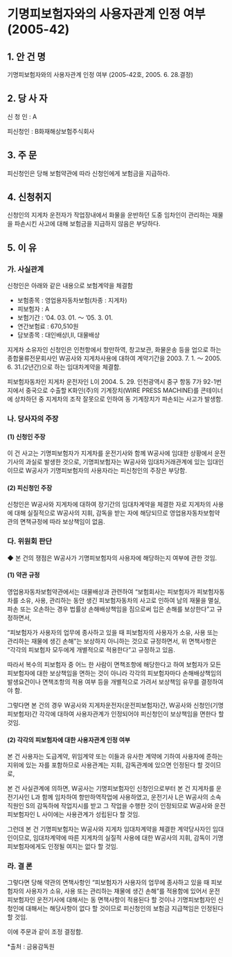 # 기명피보험자와의 사용자관계 인정 여부(2005-42)


## 1. 안 건 명
기명피보험자와의 사용자관계 인정 여부
              (2005-42호, 2005. 6. 28.결정) 

## 2. 당 사 자

신 청 인 : A

피신청인 : B화재해상보험주식회사

## 3. 주    문

피신청인은 당해 보험약관에 따라 신청인에게 보험금을 지급하라. 

## 4. 신청취지

신청인의 지게차 운전자가 작업장내에서 화물을 운반하던 도중 임차인이 관리하는 재물을 파손시킨 사고에 대해 보험금을 지급하지 않음은 부당하다.

## 5. 이   유
  
### 가. 사실관계

신청인은 아래와 같은 내용으로 보험계약을 체결함 

- 보험종목 : 영업용자동차보험(차종 : 지게차)
- 피보험자 : A
- 보험기간 : ’04. 03. 01. ～ ’05. 3. 01.
- 연간보험료 : 670,510원
- 담보종목 : 대인배상Ⅰ,Ⅱ, 대물배상
      
지게차 소유자인 신청인은 인천항에서 항만하역, 창고보관, 화물운송 등을 업으로 하는 종합물류전문회사인 W공사와 지게차사용에 대하여 계약기간을 2003. 7. 1. ～ 2005. 6. 31.(2년간)으로 하는 임대차계약을 체결함. 

피보험자동차인 지게차 운전자인 L이 2004. 5. 29. 인천광역시 중구 항동 7가 92-1번지에서 중국으로 수출할 K화인(주)의 기계장치(WIRE PRESS MACHINE)를 콘테이너에 상차하던 중 지게차의 조작 잘못으로 인하여 동 기계장치가 파손되는 사고가 발생함.

### 나. 당사자의 주장

####  (1) 신청인 주장

이 건 사고는 기명피보험자가 지게차를 운전기사와 함께 W공사에 임대한 상황에서 운전기사의 과실로 발생한 것으로, 기명피보험자는 W공사와 임대차거래관계에 있는 임대인이므로 W공사가 기명피보험자의 사용자라는 피신청인의 주장은 부당함.

####  (2) 피신청인 주장

신청인은 W공사와 지게차에 대하여 장기간의 임대차계약을 체결한 자로 지게차의 사용에 대해 실질적으로 W공사의 지휘, 감독을 받는 자에 해당되므로 영업용자동차보험약관의 면책규정에 따라 보상책임이 없음.

###  다. 위원회 판단

◆ 본 건의 쟁점은 W공사가 기명피보험자의 사용자에 해당하는지 여부에 관한 것임.

#### (1) 약관 규정

영업용자동차보험약관에서는 대물배상과 관련하여 “보험회사는 피보험자가 피보험자동차를 소유, 사용, 관리하는 동안 생긴 피보험자동차의 사고로 인하여 남의 재물을 멸실, 파손 또는 오손하는 경우 법률상 손해배상책임을 짐으로써 입은 손해를 보상한다”고 규정하면서, 

“피보험자가 사용자의 업무에 종사하고 있을 때 피보험자의 사용자가 소유, 사용 또는 관리하는 재물에 생긴 손해”는 보상하지 아니하는 것으로 규정하면서, 위 면책사항은 “각각의 피보험자 모두에게 개별적으로 적용한다”고 규정하고 있음.

따라서 복수의 피보험자 중 어느 한 사람이 면책조항에 해당한다고 하여 보험자가 모든 피보험자에 대한 보상책임을 면하는 것이 아니라 각각의 피보험자마다 손해배상책임의 발생요건이나 면책조항의 적용 여부 등을 개별적으로 가려서 보상책임 유무를 결정하여야 함.

그렇다면 본 건의 경우 W공사와 지게차운전자(운전피보험자)간, W공사와 신청인(기명피보험자)간 각각에 대하여 사용자관계가 인정되어야 피신청인이 보상책임을 면한다 할 것임.

#### (2) 각각의 피보험자에 대한 사용자관계 인정 여부

본 건 사용자는 도급계약, 위임계약 또는 이들과 유사한 계약에 기하여 사용자에 준하는 지위에 있는 자를 포함하므로 사용관계는 지휘, 감독관계에 있으면 인정된다 할 것이므로, 

본 건 사실관계에 의하면, W공사는 기명피보험자인 신청인으로부터 본 건 지게차를 운전기사인 L과 함께 임차하여 항만하역작업에 사용하였고, 운전기사 L은 W공사의 소속직원인 S의 감독하에 작업지시를 받고 그 작업을 수행한 것이 인정되므로 W공사와 운전피보험자인 L 사이에는 사용관계가 성립된다 할 것임.

그런데 본 건 기명피보험자는 W공사와 지게차 임대차계약을 체결한 계약당사자인 임대인이므로, 임대차계약에 따른 지게차의 실질적 사용에 대한 W공사의 지휘, 감독이 기명피보험자에게도 인정될 여지는 없다 할 것임.



### 라. 결 론

그렇다면 당해 약관의 면책사항인 “피보험자가 사용자의 업무에 종사하고 있을 때 피보험자의 사용자가 소유, 사용 또는 관리하는 재물에 생긴 손해”를 적용함에 있어서 운전피보험자인 운전기사에 대해서는 동 면책사항이 적용된다 할 것이나 기명피보험자인 신청인에 대해서는 해당사항이 없다 할 것이므로 피신청인의 보험금 지급책임은 인정된다 할 것임.

이에 주문과 같이 조정 결정함. 

*출처 : 금융감독원
